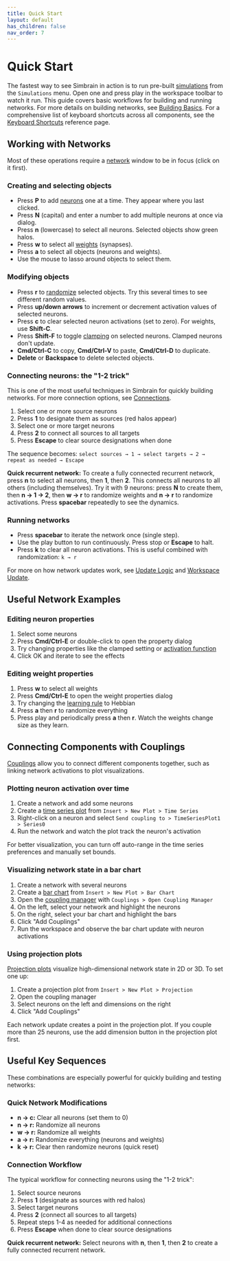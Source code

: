 ```yaml
---
title: Quick Start
layout: default
has_children: false
nav_order: 7
---
```


# Quick Start

The fastest way to see Simbrain in action is to run pre-built [simulations](simulations/) from the `Simulations` menu. Open one and press play in the workspace toolbar to watch it run. This guide covers basic workflows for building and running networks. For more details on building networks, see [Building Basics](network/buildingBasics). For a comprehensive list of keyboard shortcuts across all components, see the [Keyboard Shortcuts](shortcuts) reference page.

## Working with Networks

Most of these operations require a [network](network/) window to be in focus (click on it first).

### Creating and selecting objects

- Press **P** to add [neurons](network/neurons/) one at a time. They appear where you last clicked.
- Press **N** (capital) and enter a number to add multiple neurons at once via dialog.
- Press **n** (lowercase) to select all neurons. Selected objects show green halos.
- Press **w** to select all [weights](network/synapses/) (synapses).
- Press **a** to select all objects (neurons and weights).
- Use the mouse to lasso around objects to select them.

### Modifying objects

- Press **r** to [randomize](utilities/randomizers) selected objects. Try this several times to see different random values.
- Press **up/down arrows** to increment or decrement activation values of selected neurons.
- Press **c** to clear selected neuron activations (set to zero). For weights, use **Shift-C**.
- Press **Shift-F** to toggle [clamping](network/neurons/#clamping) on selected neurons. Clamped neurons don't update.
- **Cmd/Ctrl-C** to copy, **Cmd/Ctrl-V** to paste, **Cmd/Ctrl-D** to duplicate.
- **Delete** or **Backspace** to delete selected objects.

### Connecting neurons: the "1-2 trick"

This is one of the most useful techniques in Simbrain for quickly building networks. For more connection options, see [Connections](network/connections/).

1. Select one or more source neurons
2. Press **1** to designate them as sources (red halos appear)
3. Select one or more target neurons
4. Press **2** to connect all sources to all targets
5. Press **Escape** to clear source designations when done

The sequence becomes: `select sources → 1 → select targets → 2 → repeat as needed → Escape`

**Quick recurrent network:** To create a fully connected recurrent network, press **n** to select all neurons, then **1**, then **2**. This connects all neurons to all others (including themselves). Try it with 9 neurons: press **N** to create them, then **n → 1 → 2**, then **w → r** to randomize weights and **n → r** to randomize activations. Press **spacebar** repeatedly to see the dynamics.

### Running networks

- Press **spacebar** to iterate the network once (single step).
- Use the play button to run continuously. Press stop or **Escape** to halt.
- Press **k** to clear all neuron activations. This is useful combined with randomization: `k → r`

For more on how network updates work, see [Update Logic](network/updateLogic) and [Workspace Update](workspace/workspaceUpdate).

## Useful Network Examples

### Editing neuron properties

1. Select some neurons
2. Press **Cmd/Ctrl-E** or double-click to open the property dialog
3. Try changing properties like the clamped setting or [activation function](network/neurons/)
4. Click OK and iterate to see the effects

### Editing weight properties

1. Press **w** to select all weights
2. Press **Cmd/Ctrl-E** to open the weight properties dialog
3. Try changing the [learning rule](network/synapses/) to Hebbian
4. Press **a** then **r** to randomize everything
5. Press play and periodically press **a** then **r**. Watch the weights change size as they learn.

## Connecting Components with Couplings

[Couplings](workspace/couplings) allow you to connect different components together, such as linking network activations to plot visualizations.

### Plotting neuron activation over time

1. Create a network and add some neurons
2. Create a [time series plot](plots/timeSeries) from `Insert > New Plot > Time Series`
3. Right-click on a neuron and select `Send coupling to > TimeSeriesPlot1 > Series0`
4. Run the network and watch the plot track the neuron's activation

For better visualization, you can turn off auto-range in the time series preferences and manually set bounds.

### Visualizing network state in a bar chart

1. Create a network with several neurons
2. Create a [bar chart](plots/barChart) from `Insert > New Plot > Bar Chart`
3. Open the [coupling manager](workspace/couplings) with `Couplings > Open Coupling Manager`
4. On the left, select your network and highlight the neurons
5. On the right, select your bar chart and highlight the bars
6. Click "Add Couplings"
7. Run the workspace and observe the bar chart update with neuron activations

### Using projection plots

[Projection plots](plots/projectionPlot) visualize high-dimensional network state in 2D or 3D. To set one up:

1. Create a projection plot from `Insert > New Plot > Projection`
2. Open the coupling manager
3. Select neurons on the left and dimensions on the right
4. Click "Add Couplings"

Each network update creates a point in the projection plot. If you couple more than 25 neurons, use the add dimension button in the projection plot first.

## Useful Key Sequences

These combinations are especially powerful for quickly building and testing networks:

### Quick Network Modifications

- **n → c:** Clear all neurons (set them to 0)
- **n → r:** Randomize all neurons
- **w → r:** Randomize all weights
- **a → r:** Randomize everything (neurons and weights)
- **k → r:** Clear then randomize neurons (quick reset)

### Connection Workflow

The typical workflow for connecting neurons using the "1-2 trick":

1. Select source neurons
2. Press **1** (designate as sources with red halos)
3. Select target neurons
4. Press **2** (connect all sources to all targets)
5. Repeat steps 1-4 as needed for additional connections
6. Press **Escape** when done to clear source designations

**Quick recurrent network:** Select neurons with **n**, then **1**, then **2** to create a fully connected recurrent network.